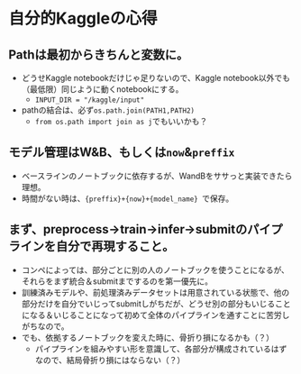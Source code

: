 # 自分的Kaggleの心得
## Pathは最初からきちんと変数に。
* どうせKaggle notebookだけじゃ足りないので、Kaggle notebook以外でも（最低限）同じように動くnotebookにする。
  * `INPUT_DIR = "/kaggle/input"`
* pathの結合は、必ず`os.path.join(PATH1,PATH2)`
  * `from os.path import join as j`でもいいかも？

## モデル管理はW&B、もしくは`now`&`preffix`
* ベースラインのノートブックに依存するが、WandBをササっと実装できたら理想。
* 時間がない時は、`{preffix}+{now}+{model_name} `で保存。

## まず、preprocess->train->infer->submitのパイプラインを自分で再現すること。
* コンペによっては、部分ごとに別の人のノートブックを使うことになるが、それらをまず統合＆submitまでするのを第一優先に。
* 訓練済みモデルや、前処理済みデータセットは用意されている状態で、他の部分だけを自分でいじってsubmitしがちだが、どうせ別の部分もいじることになる＆いじることになって初めて全体のパイプラインを通すことに苦労しがちなので。
* でも、依拠するノートブックを変えた時に、骨折り損になるかも（？）
  * パイプラインを組みやすい形を意識して、各部分が構成されているはずなので、結局骨折り損にはならない（？）
